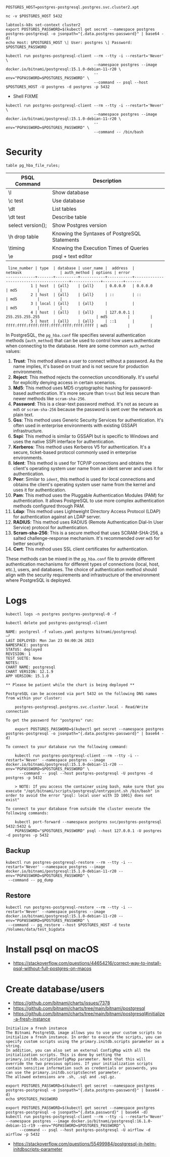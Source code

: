 ```shell
POSTGRES_HOST=postgres-postgresql.postgres.svc.cluster2.xpt
```

```shell
nc -v $POSTGRES_HOST 5432
```

```shell
labtools-k8s set-context cluster2
export POSTGRES_PASSWORD=$(kubectl get secret --namespace postgres postgres-postgresql -o jsonpath="{.data.postgres-password}" | base64 -d)
echo Host: $POSTGRES_HOST \| User: postgres \| Password: $POSTGRES_PASSWORD
```

```shell
kubectl run postgres-postgresql-client --rm --tty -i --restart='Never' \
                                       --namespace postgres --image docker.io/bitnami/postgresql:15.1.0-debian-11-r20 \
                                       --env="PGPASSWORD=$POSTGRES_PASSWORD" \
                                       --command -- psql --host $POSTGRES_HOST -U postgres -d postgres -p 5432
```

   * Shell FIXME
```shell
kubectl run postgres-postgresql-client --rm --tty -i --restart='Never' \
                                       --namespace postgres --image docker.io/bitnami/postgresql:15.1.0-debian-11-r20 \
                                       --env="PGPASSWORD=$POSTGRES_PASSWORD" \
                                       --command -- /bin/bash
```

# Security

```postgresql
table pg_hba_file_rules;
```

| PSQL Command      | Description                                   |
|-------------------|-----------------------------------------------|
| \l                | Show database                                 |
| \c test           | Use database                                  |
| \dt               | List tables                                   |
| \dt test          | Describe table                                | 
| select version(); | Show Postgres version                         |
| \h drop table     | Knowing the Syntaxes of PostgreSQL Statements |
| \timing           | Knowing the Execution Times of Queries        |
| \e                | psql + text editor                            |

```text
 line_number | type  | database | user_name |  address  |                 netmask                 | auth_method | options | error 
-------------+-------+----------+-----------+-----------+-----------------------------------------+-------------+---------+-------
           1 | host  | {all}    | {all}     | 0.0.0.0   | 0.0.0.0                                 | md5         |         | 
           2 | host  | {all}    | {all}     | ::        | ::                                      | md5         |         | 
           3 | local | {all}    | {all}     |           |                                         | md5         |         | 
           4 | host  | {all}    | {all}     | 127.0.0.1 | 255.255.255.255                         | md5         |         | 
           5 | host  | {all}    | {all}     | ::1       | ffff:ffff:ffff:ffff:ffff:ffff:ffff:ffff | md5         |         | 
```

In PostgreSQL, the `pg_hba.conf` file specifies several authentication methods (`auth_method`) that can be used to control how users authenticate when connecting to the database. Here are some common `auth_method` values:

1. **Trust**: This method allows a user to connect without a password. As the name implies, it's based on trust and is not secure for production environments.
2. **Reject**: This method rejects the connection unconditionally. It's useful for explicitly denying access in certain scenarios.
3. **Md5**: This method uses MD5 cryptographic hashing for password-based authentication. It's more secure than `trust` but less secure than newer methods like `scram-sha-256`.
4. **Password**: This is a clear-text password method. It's not as secure as `md5` or `scram-sha-256` because the password is sent over the network as plain text.
5. **Gss**: This method uses Generic Security Services for authentication. It's often used in enterprise environments with existing GSSAPI infrastructure.
6. **Sspi**: This method is similar to GSSAPI but is specific to Windows and uses the native SSPI interface for authentication.
7. **Kerberos**: This method uses Kerberos V5 for authentication. It's a secure, ticket-based protocol commonly used in enterprise environments.
8. **Ident**: This method is used for TCP/IP connections and obtains the client's operating system user name from an ident server and uses it for authentication.
9. **Peer**: Similar to `ident`, this method is used for local connections and obtains the client's operating system user name from the kernel and uses it for authentication.
10. **Pam**: This method uses the Pluggable Authentication Modules (PAM) for authentication. It allows PostgreSQL to use more complex authentication methods configured through PAM.
11. **Ldap**: This method uses Lightweight Directory Access Protocol (LDAP) for authentication against an LDAP server.
12. **RADIUS**: This method uses RADIUS (Remote Authentication Dial-In User Service) protocol for authentication.
13. **Scram-sha-256**: This is a secure method that uses SCRAM-SHA-256, a salted challenge-response mechanism. It's recommended over `md5` for better security.
14. **Cert**: This method uses SSL client certificates for authentication.

These methods can be mixed in the `pg_hba.conf` file to provide different authentication mechanisms for different types of connections (local, host, etc.), users, and databases. 
The choice of authentication method should align with the security requirements and infrastructure of the environment where PostgreSQL is deployed.



# Logs

```shell
kubectl logs -n postgres postgres-postgresql-0 -f
```

```shell
kubectl delete pod postgres-postgresql-client
```

```text
NAME: postgresl -f values.yaml postgres bitnami/postgresql                                                                                                                                                                                                                                        ─╯
LAST DEPLOYED: Mon Jan 23 04:00:26 2023
NAMESPACE: postgres
STATUS: deployed
REVISION: 1
TEST SUITE: None
NOTES:
CHART NAME: postgresql
CHART VERSION: 12.1.9
APP VERSION: 15.1.0

** Please be patient while the chart is being deployed **

PostgreSQL can be accessed via port 5432 on the following DNS names from within your cluster:

    postgres-postgresql.postgres.svc.cluster.local - Read/Write connection

To get the password for "postgres" run:

    export POSTGRES_PASSWORD=$(kubectl get secret --namespace postgres postgres-postgresql -o jsonpath="{.data.postgres-password}" | base64 -d)

To connect to your database run the following command:

    kubectl run postgres-postgresql-client --rm --tty -i --restart='Never' --namespace postgres --image docker.io/bitnami/postgresql:15.1.0-debian-11-r20 --env="PGPASSWORD=$POSTGRES_PASSWORD" \
      --command -- psql --host postgres-postgresql -U postgres -d postgres -p 5432

    > NOTE: If you access the container using bash, make sure that you execute "/opt/bitnami/scripts/postgresql/entrypoint.sh /bin/bash" in order to avoid the error "psql: local user with ID 1001} does not exist"

To connect to your database from outside the cluster execute the following commands:

    kubectl port-forward --namespace postgres svc/postgres-postgresql 5432:5432 &
    PGPASSWORD="$POSTGRES_PASSWORD" psql --host 127.0.0.1 -U postgres -d postgres -p 5432
```

## Backup
```shell
kubectl run postgres-postgresql-restore --rm --tty -i --restart='Never' --namespace postgres --image docker.io/bitnami/postgresql:15.1.0-debian-11-r20 --env="PGPASSWORD=$POSTGRES_PASSWORD" \
 --command -- pg_dump
```

## Restore
```shell
kubectl run postgres-postgresql-restore --rm --tty -i --restart='Never' --namespace postgres --image docker.io/bitnami/postgresql:15.1.0-debian-11-r20 --env="PGPASSWORD=$POSTGRES_PASSWORD" \
 --command -- pg_restore --host $POSTGRES_HOST -d teste /Volumes/data/test_bigdata
```


# Install psql on macOS
   * https://stackoverflow.com/questions/44654216/correct-way-to-install-psql-without-full-postgres-on-macos


# Create database/users
   * https://github.com/bitnami/charts/issues/7378
   * https://github.com/bitnami/charts/tree/main/bitnami/postgresql
   * https://github.com/bitnami/charts/tree/main/bitnami/postgresql#initialize-a-fresh-instance

```text
Initialize a fresh instance
The Bitnami PostgreSQL image allows you to use your custom scripts to initialize a fresh instance. In order to execute the scripts, you can specify custom scripts using the primary.initdb.scripts parameter as a string.
In addition, you can also set an external ConfigMap with all the initialization scripts. This is done by setting the primary.initdb.scriptsConfigMap parameter. Note that this will override the two previous options. If your initialization scripts contain sensitive information such as credentials or passwords, you can use the primary.initdb.scriptsSecret parameter.
The allowed extensions are .sh, .sql and .sql.gz.
```

```shell
export POSTGRES_PASSWORD=$(kubectl get secret --namespace postgres postgres-postgresql -o jsonpath="{.data.postgres-password}" | base64 -d)
echo $POSTGRES_PASSWORD
```

```shell
export POSTGRES_PASSWORD=$(kubectl get secret --namespace postgres postgres-postgresql -o jsonpath="{.data.password}" | base64 -d)
kubectl run postgres-postgresql-client --rm --tty -i --restart='Never' --namespace postgres --image docker.io/bitnami/postgresql:16.1.0-debian-11-r19 --env="PGPASSWORD=$POSTGRES_PASSWORD" \
      --command -- psql --host postgres-postgresql -U airflow -d airflow -p 5432
```


   * https://stackoverflow.com/questions/55499984/postgresql-in-helm-initdbscripts-parameter
